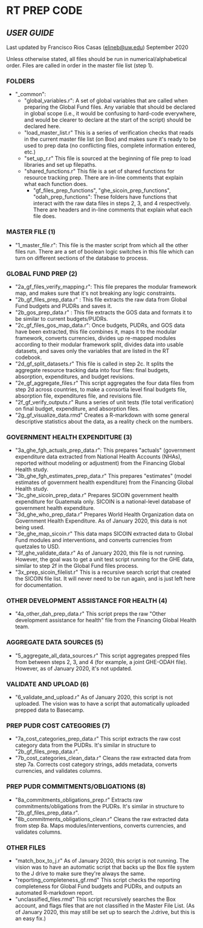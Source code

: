 # RT PREP CODE  
## *USER GUIDE*

Last updated by Francisco Rios Casas (elineb@uw.edu)
September 2020

Unless otherwise stated, all files should be run in numerical/alphabetical order. Files are called in order in the master file list (step 1).

### FOLDERS
- "\_common":
	- "global_variables.r": A set of global variables that are called when preparing the Global Fund files. Any variable that should be declared in global scope (i.e., it would be confusing to hard-code everywhere, and would be clearer to declare at the start of the script) should be declared here.
	- "load_master_list.r" This is a series of verification checks that reads in the current master file list (on Box) and makes sure it's ready to be used to prep data (no conflicting files, complete information entered, etc.)
	- "set_up_r.r" This file is sourced at the beginning of file prep to load libraries and set up filepaths.
	- "shared_functions.r" This file is a set of shared functions for resource tracking prep. There are in-line comments that explain what each function does.
	  - "gf_files_prep_functions", "ghe_sicoin_prep_functions", "odah_prep_functions": These folders have functions that interact with the raw data files in steps 2, 3, and 4 respectively. There are headers and in-line comments that explain what each file does.

### MASTER FILE (1)
- "1_master_file.r": This file is the master script from which all the other files run. There are a set of boolean logic switches in this file which can turn on different sections of the database to process.  

### GLOBAL FUND PREP  (2)
- "2a_gf_files_verify_mapping.r": This file prepares the modular framework map, and makes sure that it's not breaking any logic constraints.
- "2b_gf_files_prep_data.r" : This file extracts the raw data from Global Fund budgets and PUDRs and saves it.
- "2b_gos_prep_data.r" : This file extracts the GOS data and formats it to be similar to current budgets/PUDRs.
- "2c_gf_files_gos_map_data.r": Once budgets, PUDRs, and GOS data have been extracted, this file combines it, maps it to the modular framework,
	converts currencies, divides up re-mapped modules according to their modular framework split, divides data into usable datasets, and saves only the variables that are listed in the RT codebook.
- "2d_gf_split_datasets.r" This file is called in step 2c. It splits the aggregate resource tracking data into four files: final budgets,
		absorption, expenditures, and budget revisions.
- "2e_gf_aggregate_files.r" This script aggregates the four data files from step 2d across countries, to make a consortia level final budgets file,
		absorption file, expenditures file, and revisions file.
- "2f_gf_verify_outputs.r" Runs a series of unit tests (file total verification) on final budget, expenditure, and absorption files.
- "2g_gf_visualize_data.rmd" Creates a R-markdown with some general descriptive statistics about the data, as a reality check on the numbers.

### GOVERNMENT HEALTH EXPENDITURE (3)
- "3a_ghe_fgh_actuals_prep_data.r": This prepares "actuals" (government expenditure data extracted from National Health Accounts (NHAs), reported without modeling or adjustment) from the Financing Global Health study.
- "3b_ghe_fgh_estimates_prep_data.r" This prepares "estimates" (model estimates of government health expenditure) from the Financing Global Health study.
- "3c_ghe_sicoin_prep_data.r" Prepares SICOIN government health expenditure for Guatemala only. SICOIN is a national-level database of government health expenditure.
- "3d_ghe_who_prep_data.r" Prepares World Health Organization data on Government Health Expenditure. As of January 2020, this data is not being used.
- "3e_ghe_map_sicoin.r" This data maps SICOIN extracted data to Global Fund modules and interventions, and converts currencies from quetzales to USD.
- "3f_ghe_validate_data.r" As of January 2020, this file is not running. However, the goal was to get a unit test script running for the GHE data, similar to step 2f in the Global Fund files process.
- "3x_prep_sicoin_filelist.r" This is a recursive search script that created the SICOIN file list. It will never need to be run again, and is just left here for documentation.

### OTHER DEVELOPMENT ASSISTANCE FOR HEALTH (4)
- "4a_other_dah_prep_data.r" This script preps the raw "Other development assistance for health" file from the Financing Global Health team.

### AGGREGATE DATA SOURCES (5)
- "5_aggregate_all_data_sources.r" This script aggregates prepped files from between steps 2, 3, and 4 (for example, a joint GHE-ODAH file). However, as of January 2020, it's not updated.

### VALIDATE AND UPLOAD (6)
- "6_validate_and_upload.r" As of January 2020, this script is not uploaded. The vision was to have a script that automatically uploaded prepped data to Basecamp.

### PREP PUDR COST CATEGORIES (7)
- "7a_cost_categories_prep_data.r" This script extracts the raw cost category data from the PUDRs. It's similar in structure to "2b_gf_files_prep_data.r".
- "7b_cost_categories_clean_data.r" Cleans the raw extracted data from step 7a. Corrects cost category strings, adds metadata, converts currencies, and validates columns.

### PREP PUDR COMMITMENTS/OBLIGATIONS (8)
- "8a_commitments_obligations_prep.r" Extracts raw commitments/obligations from the PUDRs. It's similar in structure to "2b_gf_files_prep_data.r".
- "8b_commitments_obligations_clean.r" Cleans the raw extracted data from step 8a. Maps modules/interventions, converts currencies, and validates columns.

### OTHER FILES
- "match_box_to_j.r" As of January 2020, this script is not running. The vision was to have an automatic script that backs up the Box file system to the J drive to make sure they're always the same.
- "reporting_completeness_gf.rmd" This script checks the reporting completeness for Global Fund budgets and PUDRs, and outputs an automated R-markdown report.
- "unclassified_files.rmd" This script recursively searches the Box account, and flags files that are not classified in the Master File List. (As of January 2020, this may still be set up to search the J:drive, but this is an easy fix.)
